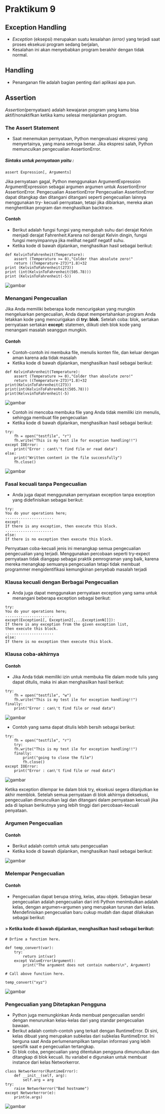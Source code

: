 # Praktikum 9
 ## Exception Handling
 - *Exception* (eksepsi) merupakan suatu kesalahan *(error)* yang terjadi saat proses eksekusi program sedang berjalan,
 - Kesalahan ini akan menyebabkan program berakhir dengan tidak normal.
## Handling
- Penanganan file adalah bagian penting dari aplikasi apa pun.
## Assertion
*Assertion*(pernyataan) adalah kewajaran program yang kamu bisa aktif/nonaktifkan ketika kamu selesai menjalankan program.
### The Assert Statement
- Saat menemukan pernyataan, Python mengevaluasi ekspresi yang menyertainya, yang mana semoga benar. Jika ekspresi salah, Python memunculkan pengecualian AssertionError.
##### Sintaks untuk pernyataan yaitu :
```
assert Expression[, Arguments]
```
Jika pernyataan gagal, Python menggunakan ArgumentExpression ArgumentExpression sebagai argumen argumen untuk AssertionError AssertionError.
Pengecualian AssertionError Pengecualian AssertionError dapat ditangkap dan ditangani ditangani seperti pengecualian lainnya menggunakan try-
kecuali pernyataan, tetapi jika dibiarkan, mereka akan menghentikan program dan menghasilkan backtrace.
#### Contoh
- Berikut adalah fungsi fungsi yang mengubah suhu dari derajat Kelvin menjadi derajat Fahrenheit.Karena nol derajat Kelvin dingin, fungsi fungsi menyimpannya jika melihat negatif negatif suhu.
- Ketika kode di bawah dijalankan, menghasilkan hasil sebagai berikut:
```
def KelvinToFahrenheit(Temperature):
    assert (Temperature >= 0),"Colder than absolute zero!"
    return ((Temperature-273)*1.8)+32
print (KelvinToFahrenheit(273))
print (int(KelvinToFahrenheit(505.78)))
print (KelvinToFahrenheit(-5))
```

![gambar](prak9_1.png)

### Menangani Pengecualian
Jika Anda memiliki beberapa kode mencurigakan yang mungkin mengeluarkan pengecualian, Anda dapat mempertahankan program Anda letakkan kode yang mencurigakan di **try: blok**. Setelah coba: blok, sertakan pernyataan sertakan **except:** statemen, diikuti oleh blok kode yang menangani masalah seanggun mungkin.
#### Contoh
- Contoh-contoh ini membuka file, menulis konten file, dan keluar dengan aman karena ada tidak masalah
- Ketika kode di bawah dijalankan, menghasilkan hasil sebagai berikut:
```
def KelvinFahrenheit(Temperature):
    assert (Temperature >= 0),"Colder than absolute zero!"
    return ((Temperature-273)*1.8)+32
print(KelvinToFahrenheit(273))
print(int(KelvinToFahrenheit(505.78)))
print(KelvvinToFahrenheit(-5)
```

![gambar](pr9/9.2.png)

- Contoh ini mencoba membuka file yang Anda tidak memiliki izin menulis, sehingga membuat file pengecualian
- Ketika kode di bawah dijalankan, menghasilkan hasil sebagai berikut:
```
try:
    fh = open("testfile", "r")
    fh.write("This is my test ile for exception handling!!")
except IOError:
    print("Error : cant\'t find file or read data")
else:
    print("Written content in the file successfully")
    fh.close()
```

![gambar](pr9/9.3.png)

### Fasal kecuali tanpa Pengecualian
- Anda juga dapat menggunakan pernyataan exception tanpa exception yang didefinisikan sebagai berikut:
```
try:
You do your operations here;
......................
except:
If there is any exception, then execute this block.
......................
else:
If there is no exception then execute this block.
```
Pernyataan coba-kecuali jenis ini menangkap semua pengecualian pengecualian yang terjadi. Menggunakan percobaan seperti try-expect pernyataan tidak dianggap sebagai praktik pemrograman yang baik, karena mereka menangkap semuanya pengecualian tetapi tidak membuat programmer mengidentifikasi kemungkinan penyebab masalah terjadi
### Klausa kecuali dengan Berbagai Pengecualian
- Anda juga dapat menggunakan pernyataan exception yang sama untuk menangani beberapa exception sebagai berikut:
```
try:
You do your operations here;
......................
except(Exception1[, Exception2[,...ExceptionN]]]):
If there is any exception from the given exception list,
then execute this block.
......................
else:
If there is no exception then execute this block.
```
### Klausa coba-akhirnya
#### Contoh
- Jika Anda tidak memiliki izin untuk membuka file dalam mode tulis yang dapat ditulis, maka ini akan menghasilkan hasil berikut:
```
try:
    fh = open("testfile", "w")
    fh.write("This is my test ile for exception handling!!")
finally:
    print("Error : can\'t find file or read data")
```

![gambar](gambar/ok4.png)

- Contoh yang sama dapat ditulis lebih bersih sebagai berikut:
```
try:
    fh = open("testfile", "r")
    try:
    fh.write("This is my test ile for exception handling!!")
    finally:
        print("going to close the file")
        fh.close()
except IOError:
    print("Error : can\'t find file or read data")
```

![gambar](pr9/9.4.png)

Ketika exception dilempar ke dalam blok try, eksekusi segera dilanjutkan ke akhir memblok. Setelah semua pernyataan di blok akhirnya dieksekusi, pengecualian dimunculkan lagi dan ditangani dalam pernyataan kecuali jika ada di lapisan berikutnya yang lebih tinggi dari percobaan-kecuali penyataan.
### Argumen Pengecualian
#### Contoh
- Berikut adalah contoh untuk satu pengecualian
- Ketika kode di bawah dijalankan, menghasilkan hasil sebagai berikut:

![gambar](pr9/9.5.png)

### Melempar Pengecualian
#### Contoh
- Pengecualian dapat berupa string, kelas, atau objek. Sebagian besar pengecualian adalah pengecualian dari inti Python menimbulkan adalah kelas, dengan argumen=argumen yang merupakan turunan dari kelas. Mendefinisikan pengecualian baru cukup mudah dan dapat dilakukan sebagai berikut:
#### > Ketika kode di bawah dijalankan, menghasilkan hasil sebagai berikut:
```
# Drfine a function here.

def temp_convert(var):
    try:
        return int(var)
    except ValueError(Argument):
        print("The argument does not contain numbers\n", Argument)

# Call above function here.

temp_convert("xyz")
```

![gambar](pr9/9.6.png)

### Pengecualian yang Ditetapkan Pengguna
- Python juga memungkinkan Anda membuat pengecualian sendiri dengan menurunkan kelas-kelas dari yang standar pengecualian bawaan.
- Berikut adalah contoh-contoh yang terkait dengan RuntimeError. Di sini, kelas dibuat yang merupakan subkelas dari subkelas RuntimeError. Ini berguna saat Anda perlumenampilkan tampilan informasi yang lebih spesifik saat e pengecualian tertangkap.
- Di blok coba, pengecualian yang ditentukan pengguna dimunculkan dan ditangkap di blok kecuali. Itu variabel e digunakan untuk membuat instance dari kelas Networkerror.
```
class Networkerror(RuntimeError):
    def __init__(self, arg):
        self.arg = arg
try:
    raise Networkerror("Bad hostname")
except Networkerror(e):
    print(e.args)
```
![gambar](pr9/9.7.png)
